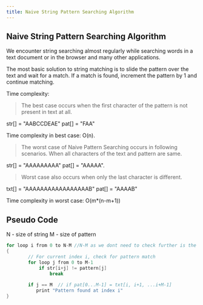 ```yaml
---
title: Naive String Pattern Searching Algorithm
---
```

## Naive String Pattern Searching Algorithm

We encounter string searching almost regularly while searching words in a text document or in the browser and many other applications.

The most basic solution to string matching is to slide the pattern over the text and wait for a match. If a match is found, increment the pattern by 1 and continue matching.

Time complexity: 

> The best case occurs when the first character of the pattern is not present in text at all.

str[]  = "AABCCDEAE"
pat[] = "FAA"

Time complexity in best case: O(n).

> The worst case of Naive Pattern Searching occurs in following scenarios.
  > When all characters of the text and pattern are same.

  str[] = "AAAAAAAAA"
  pat[] = "AAAAA".

  > Worst case also occurs when only the last character is different.

  txt[] = "AAAAAAAAAAAAAAAAAB"
  pat[] = "AAAAB"

Time complexity in worst case: O(m*(n-m+1))

## Pseudo Code
N - size of string
M - size of pattern

```C
for loop i from 0 to N-M //N-M as we dont need to check further is the first character doesn't match
{
        // For current index i, check for pattern match
        for loop j from 0 to M-1
            if str[i+j] != pattern[j]
                break
 
        if j == M  // if pat[0...M-1] = txt[i, i+1, ...i+M-1]
           print "Pattern found at index i"
}
```



